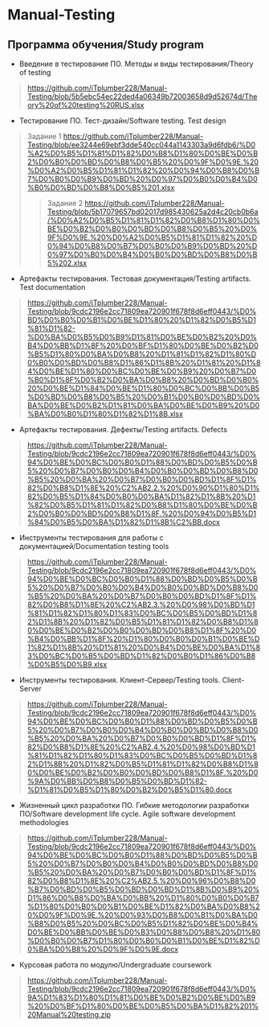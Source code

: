# Manual-Testing
## Программа обучения/Study program
* Введение в тестирование ПО. Методы и виды тестирования/Theory of testing
> https://github.com/iTplumber228/Manual-Testing/blob/5b5ebc54ec22ded4a06349b72003658d9d52674d/Theory%20of%20testing%20RUS.xlsx
* Тестирование ПО. Тест-дизайн/Software testing. Test design
> Задание 1  https://github.com/iTplumber228/Manual-Testing/blob/ee3244e69ebf3dde540cc044a1143303a9d6fdb6/%D0%A2%D0%B5%D1%81%D1%82%D0%B8%D1%80%D0%BE%D0%B2%D0%B0%D0%BD%D0%B8%D0%B5%20%D0%9F%D0%9E.%20%D0%A2%D0%B5%D1%81%D1%82%20%D0%94%D0%B8%D0%B7%D0%B0%D0%B9%D0%BD%20%D0%97%D0%B0%D0%B4%D0%B0%D0%BD%D0%B8%D0%B5%201.xlsx
> > Задание 2 https://github.com/iTplumber228/Manual-Testing/blob/5b17079657bd02017d985430625a2d4c20cb0b6a/%D0%A2%D0%B5%D1%81%D1%82%D0%B8%D1%80%D0%BE%D0%B2%D0%B0%D0%BD%D0%B8%D0%B5%20%D0%9F%D0%9E.%20%D0%A2%D0%B5%D1%81%D1%82%20%D0%94%D0%B8%D0%B7%D0%B0%D0%B9%D0%BD%20%D0%97%D0%B0%D0%B4%D0%B0%D0%BD%D0%B8%D0%B5%202.xlsx
* Артефакты тестирования. Тестовая документация/Testing artifacts. Test documentation
> https://github.com/iTplumber228/Manual-Testing/blob/9cdc2196e2cc71809ea720901f678f8d6eff0443/%D0%BD%D0%B0%D0%B1%D0%BE%D1%80%20%D1%82%D0%B5%D1%81%D1%82-%D0%BA%D0%B5%D0%B9%D1%81%D0%BE%D0%B2%20%D0%B4%D0%BB%D1%8F%20%D0%BF%D1%80%D0%BE%D0%B2%D0%B5%D1%80%D0%BA%D0%B8%20%D1%81%D1%82%D1%80%D0%B0%D0%BD%D0%B8%D1%86%D1%8B%20%D1%81%20%D1%84%D0%BE%D1%80%D0%BC%D0%BE%D0%B9%20%D0%B7%D0%B0%D1%8F%D0%B2%D0%BA%D0%B8%20%D0%BD%D0%B0%20%D0%BE%D1%84%D0%BE%D1%80%D0%BC%D0%BB%D0%B5%D0%BD%D0%B8%D0%B5%20%D0%B1%D0%B0%D0%BD%D0%BA%D0%BE%D0%B2%D1%81%D0%BA%D0%BE%D0%B9%20%D0%BA%D0%B0%D1%80%D1%82%D1%8B.xlsx
* Артефакты тестирования. Дефекты/Testing artifacts. Defects
> https://github.com/iTplumber228/Manual-Testing/blob/9cdc2196e2cc71809ea720901f678f8d6eff0443/%D0%94%D0%BE%D0%BC%D0%B0%D1%88%D0%BD%D0%B5%D0%B5%20%D0%B7%D0%B0%D0%B4%D0%B0%D0%BD%D0%B8%D0%B5%20%D0%BA%20%D0%B7%D0%B0%D0%BD%D1%8F%D1%82%D0%B8%D1%8E%20%C2%AB2.2.%20%D0%90%D1%80%D1%82%D0%B5%D1%84%D0%B0%D0%BA%D1%82%D1%8B%20%D1%82%D0%B5%D1%81%D1%82%D0%B8%D1%80%D0%BE%D0%B2%D0%B0%D0%BD%D0%B8%D1%8F.%20%D0%94%D0%B5%D1%84%D0%B5%D0%BA%D1%82%D1%8B%C2%BB.docx
* Инструменты тестирования для работы с документацией/Documentation testing tools
> https://github.com/iTplumber228/Manual-Testing/blob/9cdc2196e2cc71809ea720901f678f8d6eff0443/%D0%94%D0%BE%D0%BC%D0%B0%D1%88%D0%BD%D0%B5%D0%B5%20%D0%B7%D0%B0%D0%B4%D0%B0%D0%BD%D0%B8%D0%B5%20%D0%BA%20%D0%B7%D0%B0%D0%BD%D1%8F%D1%82%D0%B8%D1%8E%20%C2%AB2.3.%20%D0%98%D0%BD%D1%81%D1%82%D1%80%D1%83%D0%BC%D0%B5%D0%BD%D1%82%D1%8B%20%D1%82%D0%B5%D1%81%D1%82%D0%B8%D1%80%D0%BE%D0%B2%D0%B0%D0%BD%D0%B8%D1%8F%20%D0%B4%D0%BB%D1%8F%20%D1%80%D0%B0%D0%B1%D0%BE%D1%82%D1%8B%20%D1%81%20%D0%B4%D0%BE%D0%BA%D1%83%D0%BC%D0%B5%D0%BD%D1%82%D0%B0%D1%86%D0%B8%D0%B5%D0%B9.xlsx
* Инструменты тестирования. Клиент-Сервер/Testing tools. Client-Server
> https://github.com/iTplumber228/Manual-Testing/blob/9cdc2196e2cc71809ea720901f678f8d6eff0443/%D0%94%D0%BE%D0%BC%D0%B0%D1%88%D0%BD%D0%B5%D0%B5%20%D0%B7%D0%B0%D0%B4%D0%B0%D0%BD%D0%B8%D0%B5%20%D0%BA%20%D0%B7%D0%B0%D0%BD%D1%8F%D1%82%D0%B8%D1%8E%20%C2%AB2.4.%20%D0%98%D0%BD%D1%81%D1%82%D1%80%D1%83%D0%BC%D0%B5%D0%BD%D1%82%D1%8B%20%D1%82%D0%B5%D1%81%D1%82%D0%B8%D1%80%D0%BE%D0%B2%D0%B0%D0%BD%D0%B8%D1%8F.%20%D0%9A%D0%BB%D0%B8%D0%B5%D0%BD%D1%82-%D1%81%D0%B5%D1%80%D0%B2%D0%B5%D1%80.docx
* Жизненный цикл разработки ПО. Гибкие методологии разработки ПО/Software development life cycle. Agile software development methodologies
> https://github.com/iTplumber228/Manual-Testing/blob/9cdc2196e2cc71809ea720901f678f8d6eff0443/%D0%94%D0%BE%D0%BC%D0%B0%D1%88%D0%BD%D0%B5%D0%B5%20%D0%B7%D0%B0%D0%B4%D0%B0%D0%BD%D0%B8%D0%B5%20%D0%BA%20%D0%B7%D0%B0%D0%BD%D1%8F%D1%82%D0%B8%D1%8E%20%C2%AB2.5.%20%D0%96%D0%B8%D0%B7%D0%BD%D0%B5%D0%BD%D0%BD%D1%8B%D0%B9%20%D1%86%D0%B8%D0%BA%D0%BB%20%D1%80%D0%B0%D0%B7%D1%80%D0%B0%D0%B1%D0%BE%D1%82%D0%BA%D0%B8%20%D0%9F%D0%9E.%20%D0%93%D0%B8%D0%B1%D0%BA%D0%B8%D0%B5%20%D0%BC%D0%B5%D1%82%D0%BE%D0%B4%D0%BE%D0%BB%D0%BE%D0%B3%D0%B8%D0%B8%20%D1%80%D0%B0%D0%B7%D1%80%D0%B0%D0%B1%D0%BE%D1%82%D0%BA%D0%B8%20%D0%9F%D0%9E.docx
* Курсовая работа по модулю/Undergraduate coursework
> https://github.com/iTplumber228/Manual-Testing/blob/9cdc2196e2cc71809ea720901f678f8d6eff0443/%D0%9A%D1%83%D1%80%D1%81%D0%BE%D0%B2%D0%BE%D0%B9%20%D0%BF%D1%80%D0%BE%D0%B5%D0%BA%D1%82%201%20Manual%20testing.zip
